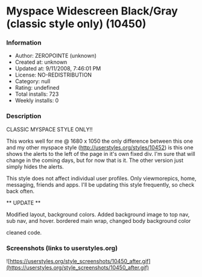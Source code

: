 # Myspace Widescreen Black/Gray (classic style only) (10450)

### Information
- Author: ZEROPOINTE (unknown)
- Created at: unknown
- Updated at: 9/11/2008, 7:46:01 PM
- License: NO-REDISTRIBUTION
- Category: null
- Rating: undefined
- Total installs: 723
- Weekly installs: 0


### Description
CLASSIC MYSPACE STYLE ONLY!!

This works well for me @ 1680 x 1050
the only difference between this one and my other myspace style (http://userstyles.org/styles/10452) is this one shows the alerts to the left of the page in it's own fixed div.
I'm sure that will change in the coming days, but for now that is it. The other version just simply hides the alerts.

This style does not affect individual user profiles.
Only viewmorepics, home, messaging, friends and apps.
I'll be updating this style frequently, so check back often.

** UPDATE **

Modified layout, background colors. Added background image to top nav, sub nav, and hover.
bordered main wrap, changed body background color

cleaned code.


### Screenshots (links to userstyles.org)
![https://userstyles.org/style_screenshots/10450_after.gif](https://userstyles.org/style_screenshots/10450_after.gif)


